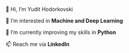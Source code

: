 👋 Hi, I’m Yudit Hodorkovski

👀 I’m interested in **Machine and Deep Learning**

🌱 I’m currently improving my skills in **Python**

📫 Reach me via **LinkedIn**

<!---
Yudit-Hod/Yudit-Hod is a ✨ special ✨ repository because its `README.md` (this file) appears on your GitHub profile.
You can click the Preview link to take a look at your changes.
💬 Contact me and feel free to share opinions on my projects
--->

